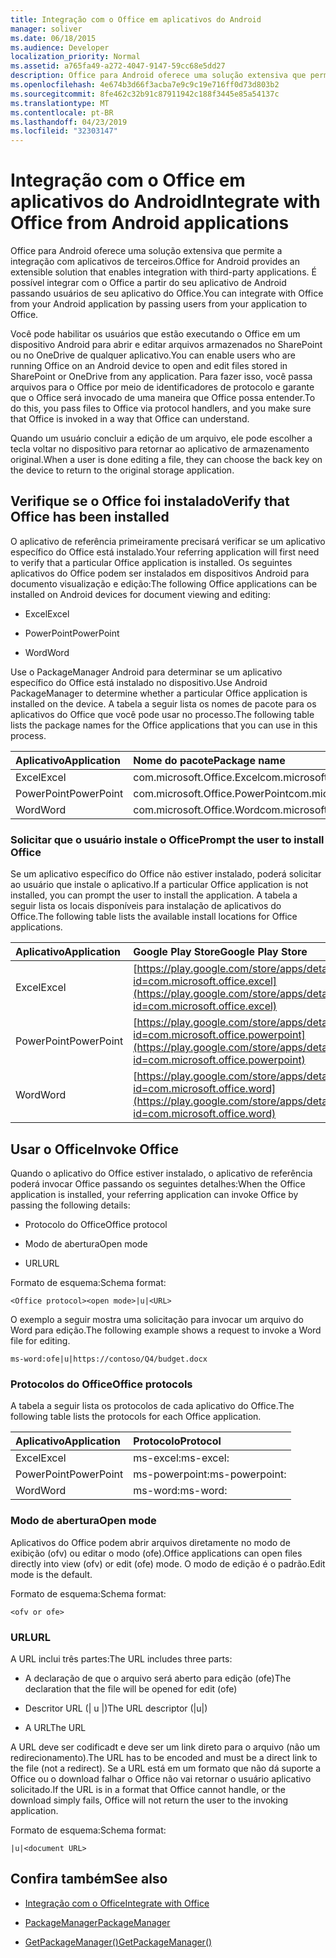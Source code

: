 ```yaml
---
title: Integração com o Office em aplicativos do Android
manager: soliver
ms.date: 06/18/2015
ms.audience: Developer
localization_priority: Normal
ms.assetid: a765fa49-a272-4047-9147-59cc68e5dd27
description: Office para Android oferece uma solução extensiva que permite a integração com aplicativos de terceiros. É possível integrar com o Office a partir do seu aplicativo de Android passando usuários de seu aplicativo do Office.
ms.openlocfilehash: 4e674b3d66f3acba7e9c9c19e716ff0d73d803b2
ms.sourcegitcommit: 8fe462c32b91c87911942c188f3445e85a54137c
ms.translationtype: MT
ms.contentlocale: pt-BR
ms.lasthandoff: 04/23/2019
ms.locfileid: "32303147"
---
```

# <a name="integrate-with-office-from-android-applications"></a><span data-ttu-id="8073e-104">Integração com o Office em aplicativos do Android</span><span class="sxs-lookup"><span data-stu-id="8073e-104">Integrate with Office from Android applications</span></span>

<span data-ttu-id="8073e-105">Office para Android oferece uma solução extensiva que permite a integração com aplicativos de terceiros.</span><span class="sxs-lookup"><span data-stu-id="8073e-105">Office for Android provides an extensible solution that enables integration with third-party applications.</span></span> <span data-ttu-id="8073e-106">É possível integrar com o Office a partir do seu aplicativo de Android passando usuários de seu aplicativo do Office.</span><span class="sxs-lookup"><span data-stu-id="8073e-106">You can integrate with Office from your Android application by passing users from your application to Office.</span></span>
  
<span data-ttu-id="8073e-107">Você pode habilitar os usuários que estão executando o Office em um dispositivo Android para abrir e editar arquivos armazenados no SharePoint ou no OneDrive de qualquer aplicativo.</span><span class="sxs-lookup"><span data-stu-id="8073e-107">You can enable users who are running Office on an Android device to open and edit files stored in SharePoint or OneDrive from any application.</span></span> <span data-ttu-id="8073e-108">Para fazer isso, você passa arquivos para o Office por meio de identificadores de protocolo e garante que o Office será invocado de uma maneira que Office possa entender.</span><span class="sxs-lookup"><span data-stu-id="8073e-108">To do this, you pass files to Office via protocol handlers, and you make sure that Office is invoked in a way that Office can understand.</span></span>
  
<span data-ttu-id="8073e-109">Quando um usuário concluir a edição de um arquivo, ele pode  escolher a tecla voltar no dispositivo para retornar ao aplicativo de armazenamento original.</span><span class="sxs-lookup"><span data-stu-id="8073e-109">When a user is done editing a file, they can choose the back key on the device to return to the original storage application.</span></span>
  
## <a name="verify-that-office-has-been-installed"></a><span data-ttu-id="8073e-110">Verifique se o Office foi instalado</span><span class="sxs-lookup"><span data-stu-id="8073e-110">Verify that Office has been installed</span></span>

<span data-ttu-id="8073e-111">O aplicativo de referência primeiramente precisará verificar se um aplicativo específico do Office está instalado.</span><span class="sxs-lookup"><span data-stu-id="8073e-111">Your referring application will first need to verify that a particular Office application is installed.</span></span> <span data-ttu-id="8073e-112">Os seguintes aplicativos do Office podem ser instalados em dispositivos Android para documento visualização e edição:</span><span class="sxs-lookup"><span data-stu-id="8073e-112">The following Office applications can be installed on Android devices for document viewing and editing:</span></span> 
  
- <span data-ttu-id="8073e-113">Excel</span><span class="sxs-lookup"><span data-stu-id="8073e-113">Excel</span></span>
    
- <span data-ttu-id="8073e-114">PowerPoint</span><span class="sxs-lookup"><span data-stu-id="8073e-114">PowerPoint</span></span>
    
- <span data-ttu-id="8073e-115">Word</span><span class="sxs-lookup"><span data-stu-id="8073e-115">Word</span></span>
    
<span data-ttu-id="8073e-116">Use o PackageManager Android para determinar se um aplicativo específico do Office está instalado no dispositivo.</span><span class="sxs-lookup"><span data-stu-id="8073e-116">Use Android PackageManager to determine whether a particular Office application is installed on the device.</span></span> <span data-ttu-id="8073e-117">A tabela a seguir lista os nomes de pacote para os aplicativos do Office que você pode usar no processo.</span><span class="sxs-lookup"><span data-stu-id="8073e-117">The following table lists the package names for the Office applications that you can use in this process.</span></span>
  
|<span data-ttu-id="8073e-118">**Aplicativo**</span><span class="sxs-lookup"><span data-stu-id="8073e-118">**Application**</span></span>|<span data-ttu-id="8073e-119">**Nome do pacote**</span><span class="sxs-lookup"><span data-stu-id="8073e-119">**Package name**</span></span>|
|:-----|:-----|
|<span data-ttu-id="8073e-120">Excel</span><span class="sxs-lookup"><span data-stu-id="8073e-120">Excel</span></span>  <br/> |<span data-ttu-id="8073e-121">com.microsoft.Office.Excel</span><span class="sxs-lookup"><span data-stu-id="8073e-121">com.microsoft.office.excel</span></span>  <br/> |
|<span data-ttu-id="8073e-122">PowerPoint</span><span class="sxs-lookup"><span data-stu-id="8073e-122">PowerPoint</span></span>  <br/> |<span data-ttu-id="8073e-123">com.microsoft.Office.PowerPoint</span><span class="sxs-lookup"><span data-stu-id="8073e-123">com.microsoft.office.powerpoint</span></span>  <br/> |
|<span data-ttu-id="8073e-124">Word</span><span class="sxs-lookup"><span data-stu-id="8073e-124">Word</span></span>  <br/> |<span data-ttu-id="8073e-125">com.microsoft.Office.Word</span><span class="sxs-lookup"><span data-stu-id="8073e-125">com.microsoft.office.word</span></span>  <br/> |
   
### <a name="prompt-the-user-to-install-office"></a><span data-ttu-id="8073e-126">Solicitar que o usuário instale o Office</span><span class="sxs-lookup"><span data-stu-id="8073e-126">Prompt the user to install Office</span></span>

<span data-ttu-id="8073e-127">Se um aplicativo específico do Office não estiver instalado, poderá solicitar ao usuário que instale o aplicativo.</span><span class="sxs-lookup"><span data-stu-id="8073e-127">If a particular Office application is not installed, you can prompt the user to install the application.</span></span> <span data-ttu-id="8073e-128">A tabela a seguir lista os locais disponíveis para instalação de aplicativos do Office.</span><span class="sxs-lookup"><span data-stu-id="8073e-128">The following table lists the available install locations for Office applications.</span></span>
  
|<span data-ttu-id="8073e-129">**Aplicativo**</span><span class="sxs-lookup"><span data-stu-id="8073e-129">**Application**</span></span>|<span data-ttu-id="8073e-130">**Google Play Store**</span><span class="sxs-lookup"><span data-stu-id="8073e-130">**Google Play Store**</span></span>|
|:-----|:-----|
|<span data-ttu-id="8073e-131">Excel</span><span class="sxs-lookup"><span data-stu-id="8073e-131">Excel</span></span>  <br/> |[https://play.google.com/store/apps/details?id=com.microsoft.office.excel](https://play.google.com/store/apps/details?id=com.microsoft.office.excel) <br/> |
|<span data-ttu-id="8073e-132">PowerPoint</span><span class="sxs-lookup"><span data-stu-id="8073e-132">PowerPoint</span></span>  <br/> |[https://play.google.com/store/apps/details?id=com.microsoft.office.powerpoint](https://play.google.com/store/apps/details?id=com.microsoft.office.powerpoint) <br/> |
|<span data-ttu-id="8073e-133">Word</span><span class="sxs-lookup"><span data-stu-id="8073e-133">Word</span></span>  <br/> |[https://play.google.com/store/apps/details?id=com.microsoft.office.word](https://play.google.com/store/apps/details?id=com.microsoft.office.word) <br/> |
   
## <a name="invoke-office"></a><span data-ttu-id="8073e-134">Usar o Office</span><span class="sxs-lookup"><span data-stu-id="8073e-134">Invoke Office</span></span>

<span data-ttu-id="8073e-135">Quando o aplicativo do Office estiver instalado, o aplicativo de referência poderá invocar Office passando os seguintes detalhes:</span><span class="sxs-lookup"><span data-stu-id="8073e-135">When the Office application is installed, your referring application can invoke Office by passing the following details:</span></span>
  
- <span data-ttu-id="8073e-136">Protocolo do Office</span><span class="sxs-lookup"><span data-stu-id="8073e-136">Office protocol</span></span>
    
- <span data-ttu-id="8073e-137">Modo de abertura</span><span class="sxs-lookup"><span data-stu-id="8073e-137">Open mode</span></span>
    
- <span data-ttu-id="8073e-138">URL</span><span class="sxs-lookup"><span data-stu-id="8073e-138">URL</span></span>
    
<span data-ttu-id="8073e-139">Formato de esquema:</span><span class="sxs-lookup"><span data-stu-id="8073e-139">Schema format:</span></span>
  
 `<Office protocol><open mode>|u|<URL>`
  
<span data-ttu-id="8073e-140">O exemplo a seguir mostra uma solicitação para invocar um arquivo do Word para edição.</span><span class="sxs-lookup"><span data-stu-id="8073e-140">The following example shows a request to invoke a Word file for editing.</span></span>
  
 `ms-word:ofe|u|https://contoso/Q4/budget.docx`
  
### <a name="office-protocols"></a><span data-ttu-id="8073e-141">Protocolos do Office</span><span class="sxs-lookup"><span data-stu-id="8073e-141">Office protocols</span></span>

<span data-ttu-id="8073e-142">A tabela a seguir lista os protocolos de cada aplicativo do Office.</span><span class="sxs-lookup"><span data-stu-id="8073e-142">The following table lists the protocols for each Office application.</span></span>
  
|<span data-ttu-id="8073e-143">**Aplicativo**</span><span class="sxs-lookup"><span data-stu-id="8073e-143">**Application**</span></span>|<span data-ttu-id="8073e-144">**Protocolo**</span><span class="sxs-lookup"><span data-stu-id="8073e-144">**Protocol**</span></span>|
|:-----|:-----|
|<span data-ttu-id="8073e-145">Excel</span><span class="sxs-lookup"><span data-stu-id="8073e-145">Excel</span></span>  <br/> |<span data-ttu-id="8073e-146">ms-excel:</span><span class="sxs-lookup"><span data-stu-id="8073e-146">ms-excel:</span></span>  <br/> |
|<span data-ttu-id="8073e-147">PowerPoint</span><span class="sxs-lookup"><span data-stu-id="8073e-147">PowerPoint</span></span>  <br/> |<span data-ttu-id="8073e-148">ms-powerpoint:</span><span class="sxs-lookup"><span data-stu-id="8073e-148">ms-powerpoint:</span></span>  <br/> |
|<span data-ttu-id="8073e-149">Word</span><span class="sxs-lookup"><span data-stu-id="8073e-149">Word</span></span>  <br/> |<span data-ttu-id="8073e-150">ms-word:</span><span class="sxs-lookup"><span data-stu-id="8073e-150">ms-word:</span></span>  <br/> |
   
### <a name="open-mode"></a><span data-ttu-id="8073e-151">Modo de abertura</span><span class="sxs-lookup"><span data-stu-id="8073e-151">Open mode</span></span>

<span data-ttu-id="8073e-152">Aplicativos do Office podem abrir arquivos diretamente no modo de exibição (ofv) ou editar o modo (ofe).</span><span class="sxs-lookup"><span data-stu-id="8073e-152">Office applications can open files directly into view (ofv) or edit (ofe) mode.</span></span> <span data-ttu-id="8073e-153">O modo de edição é o padrão.</span><span class="sxs-lookup"><span data-stu-id="8073e-153">Edit mode is the default.</span></span>
  
<span data-ttu-id="8073e-154">Formato de esquema:</span><span class="sxs-lookup"><span data-stu-id="8073e-154">Schema format:</span></span>
  
 `<ofv or ofe>`
  
### <a name="url"></a><span data-ttu-id="8073e-155">URL</span><span class="sxs-lookup"><span data-stu-id="8073e-155">URL</span></span>

<span data-ttu-id="8073e-156">A URL inclui três partes:</span><span class="sxs-lookup"><span data-stu-id="8073e-156">The URL includes three parts:</span></span>
  
- <span data-ttu-id="8073e-157">A declaração de que o arquivo será aberto para edição (ofe)</span><span class="sxs-lookup"><span data-stu-id="8073e-157">The declaration that the file will be opened for edit (ofe)</span></span>
    
- <span data-ttu-id="8073e-158">Descritor URL (| u |)</span><span class="sxs-lookup"><span data-stu-id="8073e-158">The URL descriptor (|u|)</span></span>
    
- <span data-ttu-id="8073e-159">A URL</span><span class="sxs-lookup"><span data-stu-id="8073e-159">The URL</span></span>
    
<span data-ttu-id="8073e-160">A URL deve ser codificadt e deve ser um link direto para o arquivo (não um redirecionamento).</span><span class="sxs-lookup"><span data-stu-id="8073e-160">The URL has to be encoded and must be a direct link to the file (not a redirect).</span></span> <span data-ttu-id="8073e-161">Se a URL está em um formato que não dá suporte a Office ou o download falhar o Office não vai retornar o usuário aplicativo solicitado.</span><span class="sxs-lookup"><span data-stu-id="8073e-161">If the URL is in a format that Office cannot handle, or the download simply fails, Office will not return the user to the invoking application.</span></span>
  
<span data-ttu-id="8073e-162">Formato de esquema:</span><span class="sxs-lookup"><span data-stu-id="8073e-162">Schema format:</span></span>
  
 `|u|<document URL>`
  
## <a name="see-also"></a><span data-ttu-id="8073e-163">Confira também</span><span class="sxs-lookup"><span data-stu-id="8073e-163">See also</span></span>
<span data-ttu-id="8073e-164"><a name="bk_addresources"> </a></span><span class="sxs-lookup"><span data-stu-id="8073e-164"><a name="bk_addresources"> </a></span></span>

- [<span data-ttu-id="8073e-165">Integração com o Office</span><span class="sxs-lookup"><span data-stu-id="8073e-165">Integrate with Office</span></span>](integrate-with-office.md)
    
- [<span data-ttu-id="8073e-166">PackageManager</span><span class="sxs-lookup"><span data-stu-id="8073e-166">PackageManager</span></span>](https://developer.android.com/reference/android/content/pm/PackageManager.html)
    
- [<span data-ttu-id="8073e-167">GetPackageManager()</span><span class="sxs-lookup"><span data-stu-id="8073e-167">GetPackageManager()</span></span>](https://developer.android.com/reference/android/content/Context.html)
    


